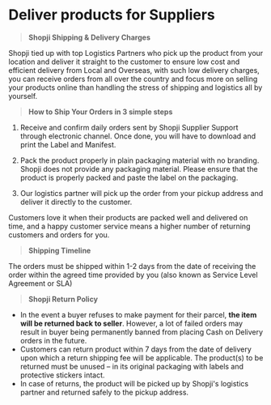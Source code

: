 # Deliver products for Suppliers
>  **Shopji Shipping & Delivery Charges**

Shopji tied up with top Logistics Partners who pick up the product from your location and deliver it straight to the customer to ensure low cost and efficient delivery from Local and Overseas, with such low delivery charges, you can receive orders from all over the country and focus more on selling your products online than handling the stress of shipping and logistics all by yourself.

>  **How to Ship Your Orders in 3 simple steps**

1. Receive and confirm daily orders sent by Shopji Supplier Support through electronic channel. Once done, you will have to download and print the Label and Manifest.

2. Pack the product properly in plain packaging material with no branding. Shopji does not provide any packaging material. Please ensure that the product is properly packed and paste the label on the packaging.

3. Our logistics partner will pick up the order from your pickup address and deliver it directly to the customer.

Customers love it when their products are packed well and delivered on time, and a happy customer service means a higher number of returning customers and orders for you.

>  **Shipping Timeline**

The orders must be shipped within 1-2 days from the date of receiving the order within the agreed time provided by you (also known as Service Level Agreement or SLA)

>  **Shopji Return Policy**

- In the event a buyer refuses to make payment for their parcel, **the item will be returned back to seller**. However, a lot of failed orders may result in buyer being permanently banned from placing Cash on Delivery orders in the future.
- Customers can return product within 7 days from the date of delivery upon which a return shipping fee will be applicable. The product(s) to be returned must be unused – in its original packaging with labels and protective stickers intact.
- In case of returns, the product will be picked up by Shopji's logistics partner and returned safely to the pickup address.

